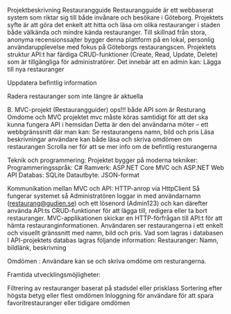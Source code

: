 Projektbeskrivning  Restaurangguide
Restaurangguide är ett webbaserat system som riktar sig till både invånare och besökare i Göteborg. Projektets syfte är att göra det enkelt att hitta och läsa om olika restauranger i staden både välkända och mindre kända restauranger. Till skillnad från stora, anonyma recensionssajter bygger denna plattform på en lokal, personlig användarupplevelse med fokus på Göteborgs restaurangscen.
Projektets struktur
API:t har färdiga CRUD-funktioner (Create, Read, Update, Delete) som är tillgängliga för administratörer. Det innebär att en admin kan:
Lägga till nya restauranger


Uppdatera befintlig information


Radera restauranger som inte längre är aktuella


B. MVC-projekt (Restaurangguider) ops!!! både API som är Resturang Omdome och MVC projektet mvc måste köras samtidigt för att det ska kunna fungera API i hemsidan 
Detta är den del användarna möter – ett webbgränssnitt där man kan: 
Se restaurangens namn, bild och pris
Läsa beskrivningar
användare kan  både läsa och skriva  omdömen om restaurangen 
Scrolla ner för att se mer info om de befintlig resturangerna


Teknik och programmering:
Projektet bygger på moderna tekniker:
Programmeringsspråk: C#
Ramverk: ASP.NET Core MVC och ASP.NET Web API
Databas: SQLite
Datautbyte: JSON-format


Kommunikation mellan MVC och API: HTTP-anrop via HttpClient
Så fungerar systemet så
Administratören loggar in med användarnamn (restaurang@gudien.se) och ett lösenord (Admin123) och kan därefter använda API:ts CRUD-funktioner för att lägga till, redigera eller ta bort restauranger.
MVC-applikationen skickar en HTTP-förfrågan till API:t för att hämta restauranginformationen.
Användaren ser restaurangerna i ett enkelt och visuellt gränssnitt med namn, bild och pris.
Vad som lagras i databasen
I API-projektets databas lagras följande information:
Restauranger: Namn, bildlänk, beskrivning


Omdömen : Användare kan se och skriva omdöme om resturangerna.


Framtida utvecklingsmöjligheter:

Filtrering av restauranger baserat på stadsdel eller prisklass
Sortering efter högsta betyg eller flest omdömen
Inloggning för användare för att spara favoritrestauranger eller tidigare omdömen


